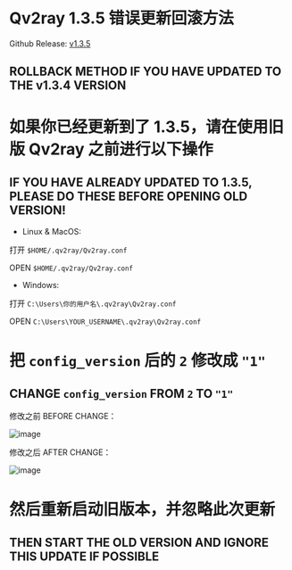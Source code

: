 # Qv2ray 1.3.5 错误更新回滚方法

Github Release: [v1.3.5](https://github.com/lhy0403/Qv2ray/releases/tag/v1.3.5)

## ROLLBACK METHOD IF YOU HAVE UPDATED TO THE v1.3.4 VERSION

# 如果你已经更新到了 1.3.5，请在使用旧版 Qv2ray 之前进行以下操作
## IF YOU HAVE ALREADY UPDATED TO 1.3.5, PLEASE DO THESE **BEFORE** OPENING OLD VERSION!

- Linux & MacOS: 

打开  `$HOME/.qv2ray/Qv2ray.conf`

OPEN `$HOME/.qv2ray/Qv2ray.conf`

- Windows: 

打开  `C:\Users\你的用户名\.qv2ray\Qv2ray.conf`

OPEN `C:\Users\YOUR_USERNAME\.qv2ray\Qv2ray.conf`

# 把 `config_version` 后的 `2` 修改成 `"1"`
## CHANGE `config_version` FROM `2` TO `"1"`

修改之前 BEFORE CHANGE：

![image](https://user-images.githubusercontent.com/18734999/64166267-555c7c80-ce79-11e9-9128-ad932a36c35d.png)

修改之后 AFTER CHANGE：

![image](https://user-images.githubusercontent.com/18734999/64166308-63120200-ce79-11e9-9727-323ec3e5c123.png)

# 然后重新启动旧版本，并忽略此次更新
## THEN START THE OLD VERSION AND IGNORE THIS UPDATE IF POSSIBLE
